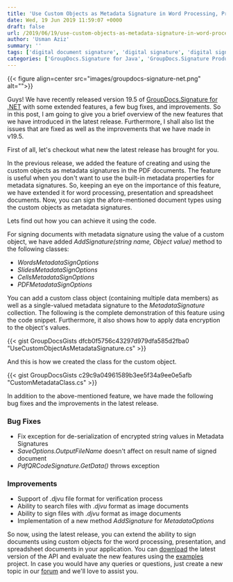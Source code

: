 ```yaml
---
title: 'Use Custom Objects as Metadata Signature in Word Processing, Presentation, and Spreadsheet Documents'
date: Wed, 19 Jun 2019 11:59:07 +0000
draft: false
url: /2019/06/19/use-custom-objects-as-metadata-signature-in-word-processing-presentation-and-spreadsheet-documents/
author: 'Usman Aziz'
summary: ''
tags: ['digital document signature', 'digital signature', 'digital signature API for Java', 'e-sign API', 'e-signature', 'electronic signature', 'Metadata signature', 'PDF Signature', 'Sign Documents', 'signature api for java', 'Word Signature']
categories: ['GroupDocs.Signature for Java', 'GroupDocs.Signature Product Family']
---
```




{{< figure align=center src="images/groupdocs-signature-net.png" alt="">}}


Guys! We have recently released version 19.5 of [GroupDocs.Signature for .NET](https://products.groupdocs.com/signature/net) with some extended features, a few bug fixes, and improvements. So in this post, I am going to give you a brief overview of the new features that we have introduced in the latest release. Furthermore, I shall also list the issues that are fixed as well as the improvements that we have made in v19.5.

First of all, let's checkout what new the latest release has brought for you.

In the previous release, we added the feature of creating and using the custom objects as metadata signatures in the PDF documents. The feature is useful when you don't want to use the built-in metadata properties for metadata signatures. So, keeping an eye on the importance of this feature, we have extended it for word processing, presentation and spreadsheet documents. Now, you can sign the afore-mentioned document types using the custom objects as metadata signatures.

Lets find out how you can achieve it using the code.

For signing documents with metadata signature using the value of a custom object, we have added _AddSignature(string name, Object value)_ method to the following classes:

*   _WordsMetadataSignOptions_
*   _SlidesMetadataSignOptions_
*   _CellsMetadataSignOptions_
*   _PDFMetadataSignOptions_

You can add a custom class object (containing multiple data members) as well as a single-valued metadata signature to the _MetadataSignature_ collection. The following is the complete demonstration of this feature using the code snippet. Furthermore, it also shows how to apply data encryption to the object's values.

{{< gist GroupDocsGists dfcb0f5756c43297d979dfa585d2fba0 "UseCustomObjectAsMetadataSignature.cs" >}}

And this is how we created the class for the custom object.

{{< gist GroupDocsGists c29c9a04961589b3ee5f34a9ee0e5afb "CustomMetadataClass.cs" >}}

In addition to the above-mentioned feature, we have made the following bug fixes and the improvements in the latest release.

### Bug Fixes

*   Fix exception for de-serialization of encrypted string values in Metadata Signatures
*   _SaveOptions.OutputFileName_ doesn't affect on result name of signed document
*   _PdfQRCodeSignature.GetData()_ throws exception

### Improvements

*   Support of .djvu file format for verification process
*   Ability to search files with ._djvu_ format as image documents
*   Ability to sign files with ._djvu_ format as image documents
*   Implementation of a new method _AddSignature_ for _MetadataOptions_

So now, using the latest release, you can extend the ability to sign documents using custom objects for the word processing, presentation, and spreadsheet documents in your application. You can [download](https://downloads.groupdocs.com/signature/net) the latest version of the API and evaluate the new features using the [examples](https://github.com/groupdocs-signature/GroupDocs.Signature-for-.NET) project. In case you would have any queries or questions, just create a new topic in our [forum](https://forum.groupdocs.com/) and we'll love to assist you.




